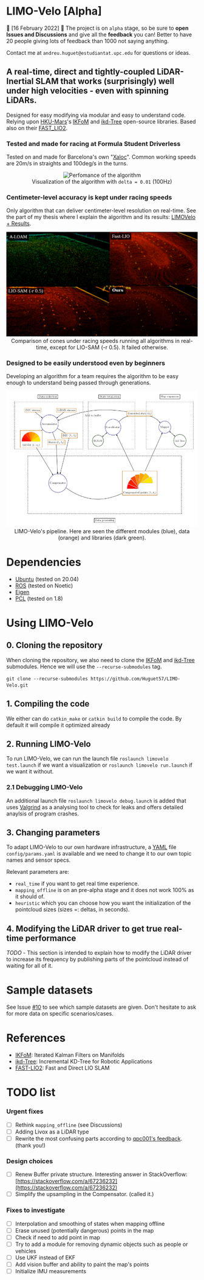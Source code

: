 # LIMO-Velo [Alpha]
:red_circle: [16 February 2022] :red_circle: The project is on ``alpha`` stage, so be sure to **open Issues and Discussions** and give all the **feedback** you can!
Better to have 20 people giving lots of feedback than 1000 not saying anything.

Contact me at ``andreu.huguet@estudiantat.upc.edu`` for questions or ideas.

## A real-time, direct and tightly-coupled LiDAR-Inertial SLAM that works (surprisingly) well under high velocities - even with spinning LiDARs.
Designed for easy modifying via modular and easy to understand code. Relying upon [HKU-Mars](https://github.com/hku-mars)'s [IKFoM](https://github.com/hku-mars/IKFoM) and [ikd-Tree](https://github.com/hku-mars/ikd-Tree) open-source libraries. Based also on their [FAST_LIO2](https://github.com/hku-mars/FAST_LIO).

### Tested and made for racing at Formula Student Driverless
Tested on and made for Barcelona's own "[Xaloc](https://www.youtube.com/watch?v=ly_ax8w-T7E&feature=emb_logo)". Common working speeds are 20m/s in straights and 100deg/s in the turns.

<p align="center">
  <img src="./config/docs/img/Localization.gif" alt="Perfomance of the algorithm" /><br />
  Visualization of the algorithm with <code>delta = 0.01</code> (100Hz)
</p>

### Centimeter-level accuracy is kept under racing speeds
Only algorithm that can deliver centimeter-level resolution on real-time. See the part of my thesis where I explain the algorithm and its results: [LIMOVelo + Results](https://github.com/Huguet57/LIMO-Velo/blob/main/config/docs/Thesis%20-%20LIMOVelo%20%2B%20Results.pdf).

<p align="center">
  <img src="./config/docs/img/cones-comparison.png" alt="Map comparison - Cones" /><br />
  Comparison of cones under racing speeds running all algorithms in real-time, except for LIO-SAM (-r 0.5). It failed otherwise.
</p>

### Designed to be easily understood even by beginners
Developing an algorithm for a team requires the algorithm to be easy enough to understand being passed through generations.

<p align="center">
  <img src="./config/docs/img/pipeline.png" alt="Map comparison - Cones" /><br />
  LIMO-Velo's pipeline. Here are seen the different modules (blue), data (orange) and libraries (dark green).
</p>

# Dependencies
- [Ubuntu](https://ubuntu.com) (tested on 20.04)
- [ROS](http://wiki.ros.org/ROS/Installation) (tested on Noetic)
- [Eigen](http://eigen.tuxfamily.org/index.php?title=Main_Page)
- [PCL](http://www.pointclouds.org/downloads/linux.html) (tested on 1.8)

# Using LIMO-Velo

## 0. Cloning the repository
When cloning the repository, we also need to clone the [IKFoM](https://github.com/hku-mars/IKFoM) and [ikd-Tree](https://github.com/hku-mars/ikd-Tree) submodules. Hence we will use the ``--recurse-submodules`` tag.

``git clone --recurse-submodules https://github.com/Huguet57/LIMO-Velo.git``

## 1. Compiling the code
We either can do ``catkin_make`` or ``catkin build`` to compile the code. By default it will compile it optimized already

## 2. Running LIMO-Velo
To run LIMO-Velo, we can run the launch file ``roslaunch limovelo test.launch`` if we want a visualization or ``roslaunch limovelo run.launch`` if we want it without.

### 2.1 Debugging LIMO-Velo
An additional launch file ``roslaunch limovelo debug.launch`` is added that uses [Valgrind](https://valgrind.org/) as a analysing tool to check for leaks and offers detailed anaylsis of program crashes.

## 3. Changing parameters
To adapt LIMO-Velo to our own hardware infrastructure, a [YAML](https://yaml.org/) file ``config/params.yaml`` is available and we need to change it to our own topic names and sensor specs.

Relevant parameters are:
- ``real_time`` if you want to get real time experience.
- ``mapping_offline`` is on an pre-alpha stage and it does not work 100% as it should of.
- ``heuristic`` which you can choose how you want the initialization of the pointcloud sizes (sizes =: deltas, in seconds).

## 4. Modifying the LiDAR driver to get true real-time performance
*TODO* - This section is intended to explain how to modify the LiDAR driver to increase its frequency by publishing parts of the pointcloud instead of waiting for all of it.

# Sample datasets
See Issue [#10](https://github.com/Huguet57/LIMO-Velo/issues/10) to see which sample datasets are given. Don't hesitate to ask for more data on specific scenarios/cases.

# References
- [IKFoM](https://github.com/hku-mars/IKFoM): Iterated Kalman Filters on Manifolds
- [ikd-Tree](https://github.com/hku-mars/ikd-Tree): Incremental KD-Tree for Robotic Applications
- [FAST-LIO2](https://github.com/hku-mars/FAST_LIO): Fast and Direct LIO SLAM

# TODO list
### Urgent fixes
- [ ] Rethink ``mapping_offline`` (see Discussions)
- [ ] Adding Livox as a LiDAR type
- [ ] Rewrite the most confusing parts according to [qpc001's feedback](https://github.com/qpc001/LIMO-Velo/commit/a45b6489cbbcefc68515565eeaeaed267c976da8). (thank you!)

### Design choices
- [ ] Renew Buffer private structure. Interesting answer in StackOverflow: [https://stackoverflow.com/a/67236232](https://stackoverflow.com/a/67236232)
- [ ] Simplify the upsampling in the Compensator. (called it.)

### Fixes to investigate
- [ ] Interpolation and smoothing of states when mapping offline
- [ ] Erase unused (potentially dangerous) points in the map
- [ ] Check if need to add point in map
- [ ] Try to add a module for removing dynamic objects such as people or vehicles
- [ ] Use UKF instead of EKF
- [ ] Add vision buffer and ability to paint the map's points
- [ ] Initialize IMU measurements
